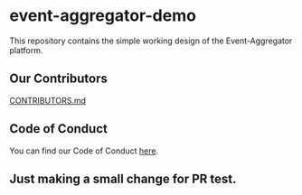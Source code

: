 # event-aggregator-demo

This repository contains the simple working design of the Event-Aggregator platform.

## Our Contributors

[CONTRIBUTORS.md](https://github.com/KamalDGRT/event-aggregator-demo/blob/master/CONTRIBUTORS.md)

## Code of Conduct

You can find our Code of Conduct [here](/CODE_OF_CONDUCT.md).

## Just making a small change for PR test.
